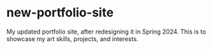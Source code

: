 # new-portfolio-site
My updated portfolio site, after redesigning it in Spring 2024. This is to showcase my art skills, projects, and interests. 
